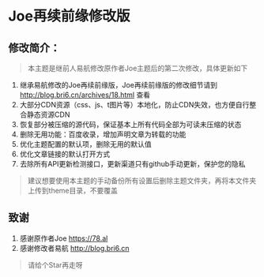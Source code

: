 # Joe再续前缘修改版

## 修改简介：
> 本主题是继前人易航修改原作者Joe主题后的第二次修改，具体更新如下
1. 继承易航修改的Joe再续前缘版，Joe再续前缘版的修改细节请到 http://blog.bri6.cn/archives/18.html 查看
2. 大部分CDN资源（css、js、t图片等）本地化，防止CDN失效，也方便自行整合静态资源CDN
3. 恢复部分被压缩的源代码，保证基本上所有代码全部为可读未压缩的状态
4. 删除无用功能：百度收录，增加声明文章为转载的功能
5. 优化主题配置的默认项，删除无用的默认值
6. 优化文章链接的默认打开方式
7. 去除所有API更新检测接口，更新渠道只有github手动更新，保护您的隐私
> 建议想要使用本主题的手动备份所有设置后删除主题文件夹，再将本文件夹上传到theme目录，不要覆盖


## 致谢
1. 感谢原作者Joe https://78.al
2. 感谢修改者易航 http://blog.bri6.cn

> 请给个Star再走呀